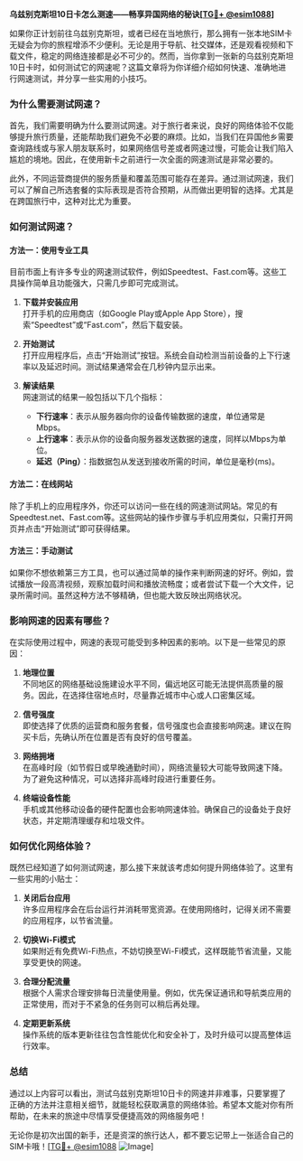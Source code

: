 **乌兹别克斯坦10日卡怎么测速——畅享异国网络的秘诀[[TG💪+ @esim1088](https://t.me/s/esim1088)]**

如果你正计划前往乌兹别克斯坦，或者已经在当地旅行，那么拥有一张本地SIM卡无疑会为你的旅程增添不少便利。无论是用于导航、社交媒体，还是观看视频和下载文件，稳定的网络连接都是必不可少的。然而，当你拿到一张新的乌兹别克斯坦10日卡时，如何测试它的网速呢？这篇文章将为你详细介绍如何快速、准确地进行网速测试，并分享一些实用的小技巧。

### **为什么需要测试网速？**

首先，我们需要明确为什么要测试网速。对于旅行者来说，良好的网络体验不仅能够提升旅行质量，还能帮助我们避免不必要的麻烦。比如，当我们在异国他乡需要查询路线或与家人朋友联系时，如果网络信号差或者网速过慢，可能会让我们陷入尴尬的境地。因此，在使用新卡之前进行一次全面的网速测试是非常必要的。

此外，不同运营商提供的服务质量和覆盖范围可能存在差异。通过测试网速，我们可以了解自己所选套餐的实际表现是否符合预期，从而做出更明智的选择。尤其是在跨国旅行中，这种对比尤为重要。

### **如何测试网速？**

#### **方法一：使用专业工具**
目前市面上有许多专业的网速测试软件，例如Speedtest、Fast.com等。这些工具操作简单且功能强大，只需几步即可完成测试。

1. **下载并安装应用**  
   打开手机的应用商店（如Google Play或Apple App Store），搜索“Speedtest”或“Fast.com”，然后下载安装。

2. **开始测试**  
   打开应用程序后，点击“开始测试”按钮。系统会自动检测当前设备的上下行速率以及延迟时间。测试结果通常会在几秒钟内显示出来。

3. **解读结果**  
   网速测试的结果一般包括以下几个指标：
   - **下行速率**：表示从服务器向你的设备传输数据的速度，单位通常是Mbps。
   - **上行速率**：表示从你的设备向服务器发送数据的速度，同样以Mbps为单位。
   - **延迟（Ping）**：指数据包从发送到接收所需的时间，单位是毫秒(ms)。

#### **方法二：在线网站**
除了手机上的应用程序外，你还可以访问一些在线的网速测试网站。常见的有Speedtest.net、Fast.com等。这些网站的操作步骤与手机应用类似，只需打开网页并点击“开始测试”即可获得结果。

#### **方法三：手动测试**
如果你不想依赖第三方工具，也可以通过简单的操作来判断网速的好坏。例如，尝试播放一段高清视频，观察加载时间和播放流畅度；或者尝试下载一个大文件，记录所需时间。虽然这种方法不够精确，但也能大致反映出网络状况。

### **影响网速的因素有哪些？**

在实际使用过程中，网速的表现可能受到多种因素的影响。以下是一些常见的原因：

1. **地理位置**  
   不同地区的网络基础设施建设水平不同，偏远地区可能无法提供高质量的服务。因此，在选择住宿地点时，尽量靠近城市中心或人口密集区域。

2. **信号强度**  
   即使选择了优质的运营商和服务套餐，信号强度也会直接影响网速。建议在购买卡后，先确认所在位置是否有良好的信号覆盖。

3. **网络拥堵**  
   在高峰时段（如节假日或早晚通勤时间），网络流量较大可能导致网速下降。为了避免这种情况，可以选择非高峰时段进行重要任务。

4. **终端设备性能**  
   手机或其他移动设备的硬件配置也会影响网速体验。确保自己的设备处于良好状态，并定期清理缓存和垃圾文件。

### **如何优化网络体验？**

既然已经知道了如何测试网速，那么接下来就该考虑如何提升网络体验了。这里有一些实用的小贴士：

1. **关闭后台应用**  
   许多应用程序会在后台运行并消耗带宽资源。在使用网络时，记得关闭不需要的应用程序，以节省流量。

2. **切换Wi-Fi模式**  
   如果附近有免费Wi-Fi热点，不妨切换至Wi-Fi模式，这样既能节省流量，又能享受更快的网速。

3. **合理分配流量**  
   根据个人需求合理安排每日流量使用量。例如，优先保证通讯和导航类应用的正常使用，而对于不紧急的任务则可以稍后再处理。

4. **定期更新系统**  
   操作系统的版本更新往往包含性能优化和安全补丁，及时升级可以提高整体运行效率。

### **总结**

通过以上内容可以看出，测试乌兹别克斯坦10日卡的网速并非难事，只要掌握了正确的方法并注意相关细节，就能轻松获取满意的网络体验。希望本文能对你有所帮助，在未来的旅途中尽情享受便捷高效的网络服务吧！

无论你是初次出国的新手，还是资深的旅行达人，都不要忘记带上一张适合自己的SIM卡哦！[[TG💪+ @esim1088](https://t.me/s/esim1088) ![Image](https://i.postimg.cc/4NQfJmqS/Snipaste-2025-05-13-00-14-12.png)]